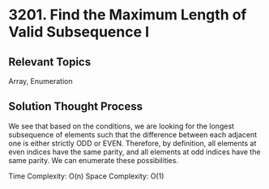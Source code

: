 # 3201. Find the Maximum Length of Valid Subsequence I
## Relevant Topics
Array, Enumeration

## Solution Thought Process
We see that based on the conditions, we are looking for the longest subsequence of elements such that the difference between each adjacent one is either strictly ODD or EVEN. Therefore, by definition, all elements at even indices have the same parity, and all elements at odd indices have the same parity. We can enumerate these possibilities.

Time Complexity: O(n)
Space Complexity: O(1)
